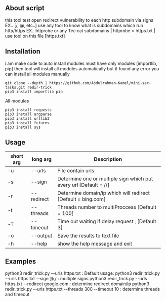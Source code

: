## About script
this tool test open redirect vulnerability to each http subdomain via signs EX.. [/, @, etc..]
use any tool to know what is subdomains which run http/https EX.. httprobe or any Tec
cat subdomains | httprobe > https.txt | use tool on this file [https.txt]

## Installation
i am make code to auto install modules must have only modules [importlib, pip] then tool will install all modules automatically  but if found any error you can install all modules manually
```
git clone --depth 1 https://github.com/Abdulrahman-Kamel/mini-sec-tasks.git redir-trick
pip3 install importlib pip
```
All modules
```
pip3 install requests
pip3 install argparse
pip3 install urllib3
pip3 install futures
pip3 install sys
```
## Usage
short arg     | long arg      | Description
------------- | ------------- |-------------
-u            | --urls        | File contain urls
-s            | --sign        | Determine one or multiple sign which put every url [Default = //]
-r            | --redirect    | Determine domain/ip which will redirect [Default = bing.com]
-t            | --threads     | Threads number to multiProccess [Default = 100]
-T            | --timeout     | Time out waiting if delay request , [Default 3]
-o            | --output      | Save the results to text file
-h            | --help        | show the help message and exit


## Examples
python3 redir_trick.py --urls https.txt : Default usage:
python3 redir_trick.py --urls https.txt --sign @,/ : multiple signs
python3 redir_trick.py --urls https.txt --redirect google.com : determine redirect domain/ip
python3 redir_trick.py --urls https.txt --threads 300 --timeout 10 : determine threads and timeout

